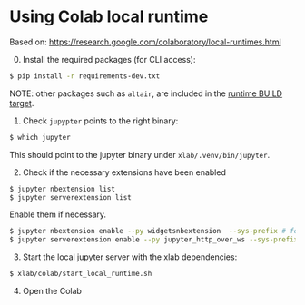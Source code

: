 # Using Colab local runtime

Based on: https://research.google.com/colaboratory/local-runtimes.html

0. Install the required packages (for CLI access):

```sh
$ pip install -r requirements-dev.txt
```

NOTE: other packages such as `altair`, are included in the [runtime BUILD target](./BUILD).


1. Check `jupypter` points to the right binary:

```sh
$ which jupyter
```

This should point to the jupyter binary under `xlab/.venv/bin/jupyter`.

2. Check if the necessary extensions have been enabled

```sh
$ jupyter nbextension list
$ jupyter serverextension list
```

Enable them if necessary.

```sh
$ jupyter nbextension enable --py widgetsnbextension  --sys-prefix # for ipywidgets
$ jupyter serverextension enable --py jupyter_http_over_ws --sys-prefix
```

3. Start the local jupyter server with the xlab dependencies:

```sh
$ xlab/colab/start_local_runtime.sh
```

4. Open the Colab
